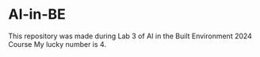# AI-in-BE
This repository was made during Lab 3 of AI in the Built Environment 2024 Course
My lucky number is 4.
